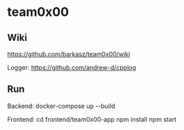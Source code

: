 # team0x00

## Wiki
https://github.com/barkasz/team0x00/wiki   


Logger: https://github.com/andrew-d/cpplog


## Run
Backend:
docker-compose up --build

Frontend:
cd frontend/team0x00-app
npm install
npm start
